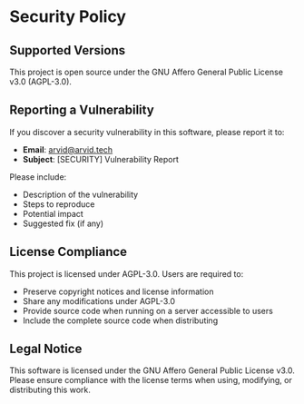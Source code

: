 # Security Policy

## Supported Versions

This project is open source under the GNU Affero General Public License v3.0 (AGPL-3.0).

## Reporting a Vulnerability

If you discover a security vulnerability in this software, please report it to:

- **Email**: arvid@arvid.tech
- **Subject**: [SECURITY] Vulnerability Report

Please include:

- Description of the vulnerability
- Steps to reproduce
- Potential impact
- Suggested fix (if any)

## License Compliance

This project is licensed under AGPL-3.0. Users are required to:

- Preserve copyright notices and license information
- Share any modifications under AGPL-3.0
- Provide source code when running on a server accessible to users
- Include the complete source code when distributing

## Legal Notice

This software is licensed under the GNU Affero General Public License v3.0. Please ensure compliance with the license terms when using, modifying, or distributing this work.

